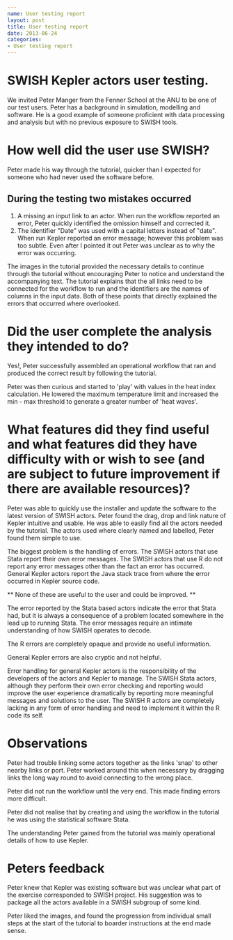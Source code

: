 ```yaml
---
name: User testing report
layout: post
title: User testing report
date: 2013-06-24
categories:
- User testing report
---
```

  
# SWISH Kepler actors user testing.
We invited Peter Manger from the Fenner School at the ANU to be one of our test users. Peter has a background in simulation, modelling and software. He is a good example of someone proficient with data processing and analysis but with no previous exposure to SWISH tools.

# How well did the user use SWISH?
Peter made his way through the tutorial, quicker than I expected for someone who had never used the software before. 

## During the testing two mistakes occurred
1. A missing an input link to an actor. When run the workflow reported an error, Peter quickly identified the omission himself and corrected it.
2. The identifier "Date" was used with a capital letters instead of "date". When run Kepler reported an error message; however this problem was too subtle. Even after I pointed it out Peter was unclear as to why the error was occurring.

The images in the tutorial provided the necessary details to continue through the tutorial without encouraging Peter to notice and understand the accompanying text. The tutorial explains that the all links need to be connected for the workflow to run and the identifiers are the names of columns in the input data. Both of these points that directly explained the errors that occurred where overlooked. 

# Did the user complete the analysis they intended to do?  
Yes!, Peter successfully assembled an operational workflow that ran and produced the correct result by following the tutorial. 

Peter was then curious and started to 'play' with values in the heat index calculation. He lowered the maximum temperature limit and increased the min - max threshold to generate a greater number of 'heat waves'.

# What features did they find useful and what features did they have difficulty with or wish to see (and are subject to future improvement if there are available resources)?
Peter was able to quickly use the installer and update the software to the latest version of SWISH actors. Peter found the drag, drop and link nature of Kepler intuitive and usable. He was able to easily find all the actors needed by the tutorial. The actors used where clearly named and labelled, Peter found them simple to use.

The biggest problem is the handling of errors. The SWISH actors that use Stata report their own error messages. The SWISH actors that use R do not report any error messages other than the fact an error has occurred. General Kepler actors report the Java stack trace from where the error occurred in Kepler source code.

** None of these are useful to the user and could be improved. **

The error reported by the Stata based actors indicate the error that Stata had, but it is always a consequence of a problem located somewhere in the lead up to running Stata. The error messages require an intimate understanding of how SWISH operates to decode. 

The R errors are completely opaque and provide no useful information.

General Kepler errors are also cryptic and not helpful. 

Error handling for general Kepler actors is the responsibility of the developers of the actors and Kepler to manage. The SWISH Stata actors, although they perform their own error checking and reporting would improve the user experience dramatically by reporting more meaningful messages and solutions to the user. The SWISH R actors are completely lacking in any form of error handling and need to implement it within the R code its self. 

# Observations

Peter had trouble linking some actors together as the links 'snap' to other nearby links or port. Peter worked around this when necessary by dragging links the long way round to avoid connecting to the wrong place. 

Peter did not run the workflow until the very end. This made finding errors more difficult.

Peter did not realise that by creating and using the workflow in the tutorial he was using the statistical software Stata.

The understanding Peter gained from the tutorial was mainly operational details of how to use Kepler. 

# Peters feedback		

Peter knew that Kepler was existing software but was unclear what part of the exercise corresponded to SWISH project. His suggestion was to package all the actors available in a SWISH subgroup of some kind.

Peter liked the images, and found the progression from individual small steps at the start of the tutorial to boarder instructions at the end made sense. 

